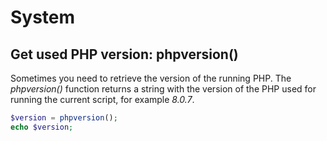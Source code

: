 # System

## Get used PHP version: phpversion()
Sometimes you need to retrieve the version of the running PHP.
The _phpversion()_ function returns a string with the version of the PHP used for running the current script, for example _8.0.7_.

```php
$version = phpversion();
echo $version;
```
